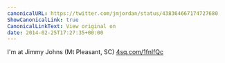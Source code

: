 ```yaml
---
canonicalURL: https://twitter.com/jmjordan/status/438364667174727680
ShowCanonicalLink: true
CanonicalLinkText: View original on
date: 2014-02-25T17:27:35+00:00
---
```

I'm at Jimmy Johns (Mt Pleasant, SC) [4sq.com/1fnlfQc](http://4sq.com/1fnlfQc)